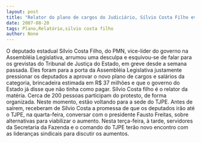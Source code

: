 ```yaml
---
layout: post
title: "Relator do plano de cargos do Judiciário, Sílvio Costa Filho evita falar sobre assunto com grevistas"
date: 2007-08-20
tags: Plano,Relatório,silvio costa filho
author: None
---
```

O deputado estadual S&iacute;lvio Costa Filho, do PMN, vice-l&iacute;der do governo na Assembl&eacute;ia Legislativa, arrumou uma desculpa e esquivou-se de falar para os grevistas do Tribunal de Justi&ccedil;a do Estado, em greve desde a semana passada. Eles foram para a porta da Assembl&eacute;ia Legislativa justamente pressionar os deputados a aprovar o novo plano de cargos e sal&aacute;rios da categoria, brincadeira estimada em R$ 37 milh&otilde;es e que o governo do Estado j&aacute; disse que n&atilde;o tinha como pagar. S&iacute;lvio Costa filho &eacute; o relator da mat&eacute;ria.
Cerca de 200 pessoas participam do protesto, de forma organizada.
Neste momento, est&atilde;o voltando para a sede do TJPE. Antes de sa&iacute;rem, receberam de S&iacute;lvio Costa a promessa de que os deputados ir&atilde;o at&eacute; o TJPE, na quarta-feira, conversar com o presidente Fausto Freitas, sobre alternativas para viabilizar o aumento.
Nesta ter&ccedil;a-feira, &agrave; tarde, servidores da Secretaria da Fazenda e o comando do TJPE ter&atilde;o novo encontro com as lideran&ccedil;as sindicais para discutir os aumentos. 